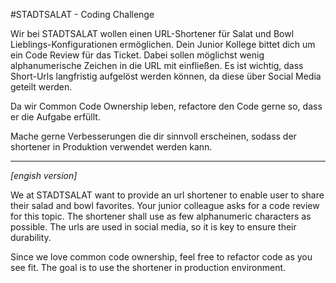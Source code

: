 #STADTSALAT - Coding Challenge

Wir bei STADTSALAT wollen einen URL-Shortener für Salat und Bowl Lieblings-Konfigurationen ermöglichen. 
Dein Junior Kollege bittet dich um ein Code Review für das Ticket.
Dabei sollen möglichst wenig alphanumerische Zeichen in die URL mit einfließen. Es ist wichtig, dass Short-Urls langfristig aufgelöst werden können, da diese über Social Media geteilt werden.

Da wir Common Code Ownership leben, refactore den Code gerne so, dass er die Aufgabe erfüllt.

Mache gerne Verbesserungen die dir sinnvoll erscheinen, sodass der shortener in Produktion verwendet werden kann.


----
*[engish version]*

We at STADTSALAT want to provide an url shortener to enable user to share their salad and bowl favorites.
Your junior colleague asks for a code review for this topic.
The shortener shall use as few alphanumeric characters as possible. The urls are used in social media, so it is key to ensure their durability.

Since we love common code ownership, feel free to refactor code as you see fit. The goal is to use the shortener in production environment. 

